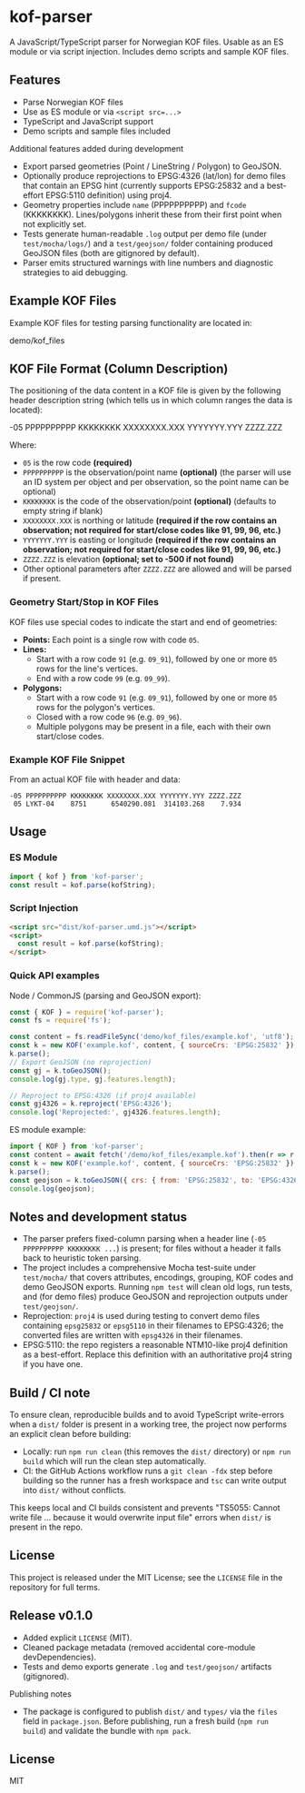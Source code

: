# kof-parser

A JavaScript/TypeScript parser for Norwegian KOF files. Usable as an ES module or via script injection. Includes demo scripts and sample KOF files.

## Features
- Parse Norwegian KOF files
- Use as ES module or via `<script src=...>`
- TypeScript and JavaScript support
- Demo scripts and sample files included

Additional features added during development
- Export parsed geometries (Point / LineString / Polygon) to GeoJSON.
- Optionally produce reprojections to EPSG:4326 (lat/lon) for demo files that contain an EPSG hint (currently supports EPSG:25832 and a best-effort EPSG:5110 definition) using proj4.
- Geometry properties include `name` (PPPPPPPPPP) and `fcode` (KKKKKKKK). Lines/polygons inherit these from their first point when not explicitly set.
- Tests generate human-readable `.log` output per demo file (under `test/mocha/logs/`) and a `test/geojson/` folder containing produced GeoJSON files (both are gitignored by default).
- Parser emits structured warnings with line numbers and diagnostic strategies to aid debugging.

## Example KOF Files
Example KOF files for testing parsing functionality are located in:

  demo/kof_files

## KOF File Format (Column Description)
The positioning of the data content in a KOF file is given by the following header description string (which tells us in which column ranges the data is located):

  -05 PPPPPPPPPP KKKKKKKK XXXXXXXX.XXX YYYYYYY.YYY ZZZZ.ZZZ

Where:
- `05` is the row code **(required)**
- `PPPPPPPPPP` is the observation/point name **(optional)** (the parser will use an ID system per object and per observation, so the point name can be optional)
- `KKKKKKKK` is the code of the observation/point **(optional)** (defaults to empty string if blank)
- `XXXXXXXX.XXX` is northing or latitude **(required if the row contains an observation; not required for start/close codes like 91, 99, 96, etc.)**
- `YYYYYYY.YYY` is easting or longitude **(required if the row contains an observation; not required for start/close codes like 91, 99, 96, etc.)**
- `ZZZZ.ZZZ` is elevation **(optional; set to -500 if not found)**
- Other optional parameters after `ZZZZ.ZZZ` are allowed and will be parsed if present.


### Geometry Start/Stop in KOF Files
KOF files use special codes to indicate the start and end of geometries:

- **Points:** Each point is a single row with code `05`.
- **Lines:**
  - Start with a row code `91` (e.g. `09_91`), followed by one or more `05` rows for the line's vertices.
  - End with a row code `99` (e.g. `09_99`).
- **Polygons:**
  - Start with a row code `91` (e.g. `09_91`), followed by one or more `05` rows for the polygon's vertices.
  - Closed with a row code `96` (e.g. `09_96`).
  - Multiple polygons may be present in a file, each with their own start/close codes.

### Example KOF File Snippet
From an actual KOF file with header and data:

```plaintext
-05 PPPPPPPPPP KKKKKKKK XXXXXXXX.XXX YYYYYYY.YYY ZZZZ.ZZZ
 05 LYKT-04    8751      6540290.081  314103.268    7.934
```

## Usage

### ES Module
```js
import { kof } from 'kof-parser';
const result = kof.parse(kofString);
```

### Script Injection
```html
<script src="dist/kof-parser.umd.js"></script>
<script>
  const result = kof.parse(kofString);
</script>
```

### Quick API examples

Node / CommonJS (parsing and GeoJSON export):

```js
const { KOF } = require('kof-parser');
const fs = require('fs');

const content = fs.readFileSync('demo/kof_files/example.kof', 'utf8');
const k = new KOF('example.kof', content, { sourceCrs: 'EPSG:25832' });
k.parse();
// Export GeoJSON (no reprojection)
const gj = k.toGeoJSON();
console.log(gj.type, gj.features.length);

// Reproject to EPSG:4326 (if proj4 available)
const gj4326 = k.reproject('EPSG:4326');
console.log('Reprojected:', gj4326.features.length);
```

ES module example:

```js
import { KOF } from 'kof-parser';
const content = await fetch('/demo/kof_files/example.kof').then(r => r.text());
const k = new KOF('example.kof', content, { sourceCrs: 'EPSG:25832' });
k.parse();
const geojson = k.toGeoJSON({ crs: { from: 'EPSG:25832', to: 'EPSG:4326' } });
console.log(geojson);
```

## Notes and development status

- The parser prefers fixed-column parsing when a header line (`-05 PPPPPPPPPP KKKKKKKK ...`) is present; for files without a header it falls back to heuristic token parsing.
- The project includes a comprehensive Mocha test-suite under `test/mocha/` that covers attributes, encodings, grouping, KOF codes and demo GeoJSON exports. Running `npm test` will clean old logs, run tests, and (for demo files) produce GeoJSON and reprojection outputs under `test/geojson/`.
- Reprojection: `proj4` is used during testing to convert demo files containing `epsg25832` or `epsg5110` in their filenames to EPSG:4326; the converted files are written with `epsg4326` in their filenames.
- EPSG:5110: the repo registers a reasonable NTM10-like proj4 definition as a best-effort. Replace this definition with an authoritative proj4 string if you have one.

## Build / CI note

To ensure clean, reproducible builds and to avoid TypeScript write-errors when a `dist/` folder is present in a working tree, the project now performs an explicit clean before building:

- Locally: run `npm run clean` (this removes the `dist/` directory) or `npm run build` which will run the clean step automatically.
- CI: the GitHub Actions workflow runs a `git clean -fdx` step before building so the runner has a fresh workspace and `tsc` can write output into `dist/` without conflicts.

This keeps local and CI builds consistent and prevents "TS5055: Cannot write file ... because it would overwrite input file" errors when `dist/` is present in the repo.

## License

This project is released under the MIT License; see the `LICENSE` file in the repository for full terms.

## Release v0.1.0

- Added explicit `LICENSE` (MIT).
- Cleaned package metadata (removed accidental core-module devDependencies).
- Tests and demo exports generate `.log` and `test/geojson/` artifacts (gitignored).

Publishing notes

- The package is configured to publish `dist/` and `types/` via the `files` field in `package.json`. Before publishing, run a fresh build (`npm run build`) and validate the bundle with `npm pack`.


## License
MIT
